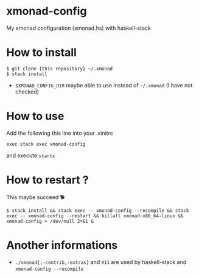 # xmonad-config
My xmonad configuration (xmonad.hs) with haskell-stack


# How to install

```shell
$ git clone {this repository} ~/.xmonad
$ stack install
```

- `$XMONAD_CONFIG_DIR` maybe able to use instead of `~/.xmonad` (I have not checked)


# How to use
Add the following this line into your .xinitrc

```shell
exec stack exec xmonad-config
```

and execute `startx`


# How to restart ?
This maybe succeed :dog2:

```console
$ stack install && stack exec -- xmonad-config --recompile && stack exec -- xmonad-config --restart && killall xmonad-x86_64-linux && xmonad-config > /dev/null 2>&1 &
```

# Another informations
- `./xmonad{,-contrib,-extras}` and `X11` are used by haskell-stack and `xmonad-config --recompile`
